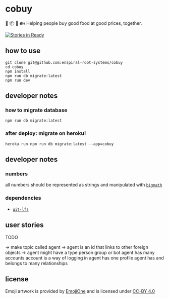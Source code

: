 # cobuy

:seedling: :package: :stew: :family: Helping people buy good food at good prices, together.

[![Stories in Ready](https://badge.waffle.io/enspiral-root-systems/cobuy.png?label=ready&title=Ready)](http://waffle.io/enspiral-root-systems/cobuy)


## how to use

```shell
git clone git@github.com:enspiral-root-systems/cobuy
cd cobuy
npm install
npm run db migrate:latest
npm run dev
```

## developer notes

### how to migrate database

```shell
npm run db migrate:latest
```

### after deploy: migrate on heroku!

```shell
heroku run npm run db migrate:latest --app=cobuy
```

## developer notes

### numbers

all numbers should be represented as strings and manipulated with [`bigmath`](https://github.com/ahdinosaur/bigmath)

### dependencies

- [`git-lfs`](https://git-lfs.github.com/)

## user stories

TODO

-> make topic called agent
-> agent is an id that links to other foreign objects
-> agent might have a type person group or bot
agent has many accounts
account is a way of logging in
agent has one profile
agent has and belongs to many relationships

## license

Emoji artwork is provided by [EmojiOne](https://www.emojione.com) and is licensed under [CC-BY 4.0](https://creativecommons.org/licenses/by/4.0/legalcode)
